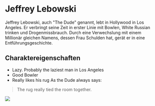 # Jeffrey Lebowski
Jeffrey Lebowski, auch "The Dude" genannt, lebt in Hollywood in Los Angeles. Er verbringt seine Zeit in erster Linie mit Bowlen, White Russian trinken und Drogenmissbrauch. Durch eine Verwechslung mit einem Millionär gleichen Namens, dessen Frau Schulden hat, gerät er in eine Entführungsgeschichte.
## Charaktereigenschaften
* Lazy. Probably the laziest man in Los Angeles
* Good Bowler
* Really likes his rug
As the Dude always says:
> The rug really tied the room together.
<img src="https://de.wikipedia.org/wiki/The_Big_Lebowski#/media/Datei:White-Russian-01.jpg"/>